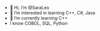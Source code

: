 - 👋 Hi, I’m @SaraLeo
- 👀 I’m interested in learning C++, C#, Java
- 🌱 I’m currently learning C++
- I know COBOL, SQL, Python

<!---
SaraLeo/SaraLeo is a ✨ special ✨ repository because its `README.md` (this file) appears on your GitHub profile.
You can click the Preview link to take a look at your changes.
--->
